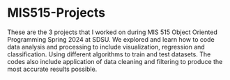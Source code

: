 # MIS515-Projects

These are the 3 projects that I worked on during MIS 515 Object Oriented Programming Spring 2024 at SDSU. We explored and learn how to code data analysis and processing to include visualization, regression and classification. Using different algorithms to train and test datasets. The codes also include application of data cleaning and filtering to produce the most accurate results possible.
